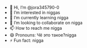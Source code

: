 - 👋 Hi, I’m @jora345790-0
- 👀 I’m interested in niggas
- 🌱 I’m currently learning nigga
- 💞️ I’m looking to collaborate on nigga
- 📫 How to reach me nigga
- 😄 Pronouns: Чё это такое?nigga
- ⚡ Fun fact: nigga

<!---
jora345790-0/jora345790-0 is a ✨ special ✨ repository because its `README.md` (this file) appears on your GitHub profile.
You can click the Preview link to take a look at your changes.
--->
